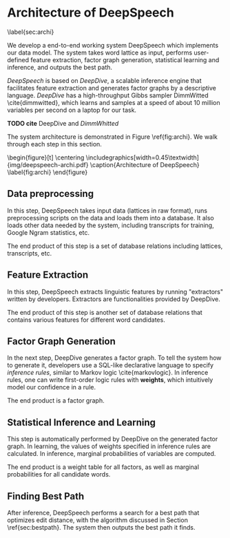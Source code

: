 Architecture of DeepSpeech
====
\label{sec:archi}

We develop a end-to-end working system DeepSpeech which implements our data model. The system takes word lattice as input, performs user-defined feature extraction, factor graph generation, statistical learning and inference, and outputs the best path.

*DeepSpeech* is based on *DeepDive*, a scalable inference engine that facilitates feature extraction and generates factor graphs by a descriptive language. *DeepDive* has a high-throughput Gibbs sampler DimmWitted \cite{dimmwitted}, which learns and samples at a speed of about 10 million variables per second on a laptop for our task.

**TODO cite** DeepDive and *DimmWhitted* 

The system architecture is demonstrated in Figure \ref{fig:archi}. We walk through each step in this section.

<!-- 
\begin{figure*}[t]
\centering
\subfigure[]{
    \includegraphics[width=0.45\textwidth]{img/system-action.png}
}
\subfigure[]{
    \includegraphics[width=0.45\textwidth]{img/system-action2.png}
}
\caption{Frontend Interface of Kaleidoscope System}
\label{fig:vis}
\end{figure*}
 -->

\begin{figure}[t]
\centering
\includegraphics[width=0.45\textwidth]{img/deepspeech-archi.pdf}
\caption{Architecture of DeepSpeech}
\label{fig:archi}
\end{figure}

## Data preprocessing

In this step, DeepSpeech takes input data (lattices in raw format), runs preprocessing scripts on the data and loads them into a database. It also loads other data needed by the system, including transcripts for training, Google Ngram statistics, etc. 

The end product of this step is a set of database relations including lattices, transcripts, etc.

## Feature Extraction

In this step, DeepSpeech extracts linguistic features by running "extractors" written by developers. Extractors are functionalities provided by DeepDive.

The end product of this step is another set of database relations that contains various features for different word candidates.

## Factor Graph Generation

In the next step, DeepDive generates a factor graph. To tell the system how to generate it, developers use a SQL-like declarative language to specify *inference rules*, similar to Markov logic \cite{markovlogic}. In inference rules, one can write first-order logic rules with **weights**, which intuitively model our confidence in a rule.

The end product is a factor graph.

## Statistical Inference and Learning

This step is automatically performed by DeepDive on the generated factor graph. In learning, the values of weights specified in inference rules are calculated. In inference, marginal probabilities of variables are computed.

The end product is a weight table for all factors, as well as marginal probabilities for all candidate words.

## Finding Best Path

After inference, DeepSpeech performs a search for a best path that optimizes edit distance, with the algorithm discussed in Section \ref{sec:bestpath}. The system then outputs the best path it finds.


